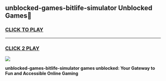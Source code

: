 
## unblocked-games-bitlife-simulator Unblocked Games👋
<h3>
<a href="https://news.freeplayer.one?title=unblocked-games-bitlife-simulator&ref=16F">CLICK TO PLAY</a></h3>
<hr>

<h3>
<a href="https://news.freeplayer.one?title=unblocked-games-bitlife-simulator&ref=16F">CLICK 2 PLAY</a>
  
</h3>

<a href="https://news.freeplayer.one?title=unblocked-games-bitlife-simulator&ref=16F/"><img src="https://clearcache.store/games.png"></a>


**unblocked-games-bitlife-simulator games unblocked: Your Gateway to Fun and Accessible Online Gaming**
